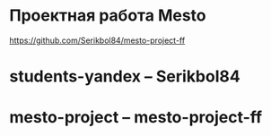 # Проектная работа Mesto
https://github.com/Serikbol84/mesto-project-ff
# students-yandex – Serikbol84
# mesto-project – mesto-project-ff 
